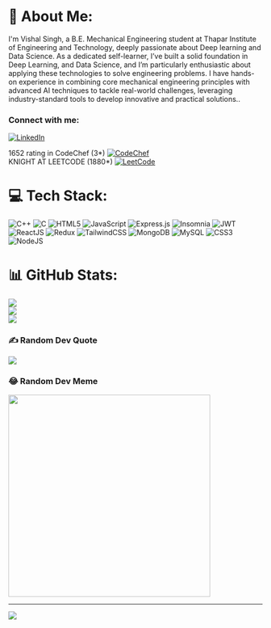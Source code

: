 # 💫 About Me:
I'm Vishal Singh, a B.E. Mechanical Engineering student at Thapar Institute of Engineering and Technology, deeply passionate about Deep learning and Data Science. As a dedicated self-learner, I’ve built a solid foundation in Deep Learning, and Data Science, and I’m particularly enthusiastic about applying these technologies to solve engineering problems. I have hands-on experience in combining core mechanical engineering principles with advanced AI techniques to tackle real-world challenges, leveraging industry-standard tools to develop innovative and practical solutions..
<br>
### Connect with me:

[![LinkedIn](https://img.shields.io/badge/LinkedIn-%230077B5.svg?logo=linkedin&logoColor=white)](https://www.linkedin.com/in/vishal-singh10/)

1652 rating in CodeChef (3\*)
[![CodeChef](https://img.shields.io/badge/CodeChef-%235B4638.svg?logo=codechef&logoColor=white)](https://www.codechef.com/users/nikolas12)  
KNIGHT AT LEETCODE (1880*)
[![LeetCode](https://img.shields.io/badge/LeetCode-%23FFA116.svg?logo=leetcode&logoColor=white)](https://leetcode.com/u/nikolas_1/) 

# 💻 Tech Stack:
![C++](https://img.shields.io/badge/c++-%2300599C.svg?style=for-the-badge&logo=c%2B%2B&logoColor=white) 
![C](https://img.shields.io/badge/c-%2300599C.svg?style=for-the-badge&logo=c&logoColor=white) 
![HTML5](https://img.shields.io/badge/html5-%23E34F26.svg?style=for-the-badge&logo=html5&logoColor=white) 
![JavaScript](https://img.shields.io/badge/javascript-%23323330.svg?style=for-the-badge&logo=javascript&logoColor=%23F7DF1E) 
![Express.js](https://img.shields.io/badge/express.js-%23404d59.svg?style=for-the-badge&logo=express&logoColor=%2361DAFB) 
![Insomnia](https://img.shields.io/badge/Insomnia-black?style=for-the-badge&logo=insomnia&logoColor=5849BE) 
![JWT](https://img.shields.io/badge/JWT-black?style=for-the-badge&logo=JSON%20web%20tokens) 
![ReactJS](https://img.shields.io/badge/react-%2320232a.svg?style=for-the-badge&logo=react&logoColor=%2361DAFB) 
![Redux](https://img.shields.io/badge/redux-%23593d88.svg?style=for-the-badge&logo=redux&logoColor=white) 
![TailwindCSS](https://img.shields.io/badge/tailwindcss-%2338B2AC.svg?style=for-the-badge&logo=tailwind-css&logoColor=white) 
![MongoDB](https://img.shields.io/badge/MongoDB-%234ea94b.svg?style=for-the-badge&logo=mongodb&logoColor=white) 
![MySQL](https://img.shields.io/badge/mysql-4479A1.svg?style=for-the-badge&logo=mysql&logoColor=white) 
![CSS3](https://img.shields.io/badge/css3-%231572B6.svg?style=for-the-badge&logo=css3&logoColor=white) 
![NodeJS](https://img.shields.io/badge/node.js-6DA55F?style=for-the-badge&logo=node.js&logoColor=white)


# 📊 GitHub Stats:
![](https://github-readme-stats.vercel.app/api?username=aryan262&theme=dark&hide_border=false&include_all_commits=false&count_private=false)<br/>
![](https://github-readme-streak-stats.herokuapp.com/?user=aryan262&theme=dark&hide_border=false)<br/>
![](https://github-readme-stats.vercel.app/api/top-langs/?username=aryan262&theme=dark&hide_border=false&include_all_commits=false&count_private=false&layout=compact)

### ✍️ Random Dev Quote
![](https://quotes-github-readme.vercel.app/api?type=horizontal&theme=radical)

### 😂 Random Dev Meme
<img src='https://meme-api.com/gimme' style="height: 400px;"/>

---
[![](https://visitcount.itsvg.in/api?id=aryan262&icon=0&color=0)](https://visitcount.itsvg.in)

<!-- Proudly created with GPRM ( https://gprm.itsvg.in ) -->
